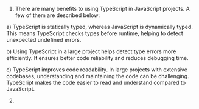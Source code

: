 1. There are many benefits to using TypeScript in JavaScript projects. A few of them are described below:

a) TypeScript is statically typed, whereas JavaScript is dynamically typed. This means TypeScript checks types before runtime, helping to detect unexpected undefined errors.

b) Using TypeScript in a large project helps detect type errors more efficiently. It ensures better code reliability and reduces debugging time.

c) TypeScript improves code readability. In large projects with extensive codebases, understanding and maintaining the code can be challenging. TypeScript makes the code easier to read and understand compared to JavaScript.

2.
